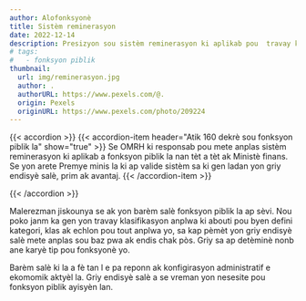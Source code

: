 ```yaml
---
author: Alofonksyonè
title: Sistèm reminerasyon
date: 2022-12-14
description: Presizyon sou sistèm reminerasyon ki aplikab pou  travay ki nan Leta yo
# tags:
#   - fonksyon piblik
thumbnail:
  url: img/reminerasyon.jpg
  author: .
  authorURL: https://www.pexels.com/@.
  origin: Pexels
  originURL: https://www.pexels.com/photo/209224
---
```


{{< accordion >}}
  {{< accordion-item header="Atik 160 dekrè sou fonksyon piblik la" show="true" >}}
  Se OMRH ki responsab pou mete anplas sistèm reminerasyon ki aplikab a fonksyon piblik la nan tèt a tèt ak Ministè finans. Se yon arete Premye minis la ki ap valide sistèm sa ki gen ladan yon griy endisyè salè, prim ak avantaj.
  {{< /accordion-item >}}
  <!-- {{< accordion-item header="Accordion Item #3" >}}
    This is the third item's accordion body.
  {{< /accordion-item >}} -->
{{< /accordion >}}

Malerezman jiskounya se ak yon barèm salè fonksyon piblik la ap sèvi. Nou poko janm ka gen yon travay klasifikasyon anplwa ki abouti pou byen defini kategori, klas ak echlon pou tout anplwa yo, sa kap pèmèt yon griy endisyè salè mete anplas sou baz pwa ak endis chak pòs. Griy sa ap detèminè nonb ane karyè tip pou fonksyonè yo. 

Barèm salè ki la a fè tan l e pa reponn ak konfigirasyon administratif e ekomomik aktyèl la. Griy endisyè salè a se vreman yon nesesite pou fonksyon piblik ayisyèn lan. 